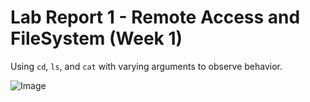 # Lab Report 1 - Remote Access and FileSystem (Week 1)

Using `cd`, `ls`, and `cat` with varying arguments to observe behavior.

![Image](cse15l-lab-reports/cd-with-no-args.png)
